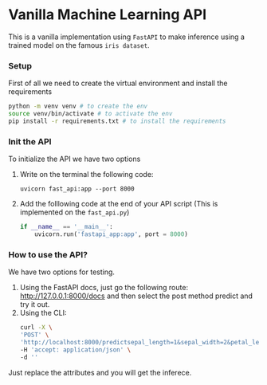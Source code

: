 # Vanilla Machine Learning API

This is a vanilla implementation using `FastAPI` to make inference using a trained model on the famous `iris dataset`.

### Setup

First of all we need to create the virtual environment and install the requirements

```bash
python -m venv venv # to create the env
source venv/bin/activate # to activate the env
pip install -r requirements.txt # to install the requirements
```

### Init the API

To initialize the API we have two options

1. Write on the terminal the following code:

    ```
    uvicorn fast_api:app --port 8000
    ```

2. Add the folllowing code at the end of your API script (This is implemented on the ``fast_api.py``)

    ```python
    if __name__ == '__main__':
        uvicorn.run('fastapi_app:app', port = 8000)
    ```


### How to use the API?

We have two options for testing.

1. Using the FastAPI docs, just go the following route: http://127.0.0.1:8000/docs and then select the post method predict and try it out.
2. Using the CLI:
    ```bash
    curl -X \
    'POST' \
    'http://localhost:8000/predictsepal_length=1&sepal_width=2&petal_length=3&petal_width=0' \
    -H 'accept: application/json' \
    -d ''
    ```

Just replace the attributes and you will get the inferece.